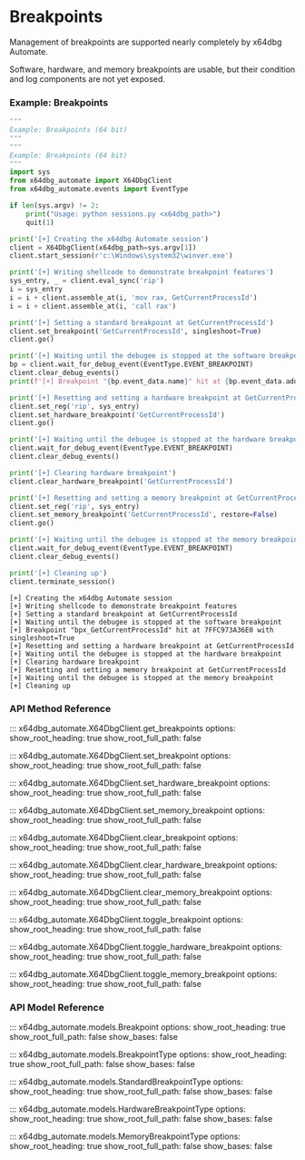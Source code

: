 # Breakpoints

Management of breakpoints are supported nearly completely by x64dbg Automate. 

Software, hardware, and memory breakpoints are usable, but their condition and log components are not yet exposed.


### Example: Breakpoints

```python
"""
Example: Breakpoints (64 bit)
"""
"""
Example: Breakpoints (64 bit)
"""
import sys
from x64dbg_automate import X64DbgClient
from x64dbg_automate.events import EventType

if len(sys.argv) != 2:
    print("Usage: python sessions.py <x64dbg_path>")
    quit(1)

print('[+] Creating the x64dbg Automate session')
client = X64DbgClient(x64dbg_path=sys.argv[1])
client.start_session(r'c:\Windows\system32\winver.exe')

print('[+] Writing shellcode to demonstrate breakpoint features')
sys_entry, _ = client.eval_sync('rip')
i = sys_entry
i = i + client.assemble_at(i, 'mov rax, GetCurrentProcessId')
i = i + client.assemble_at(i, 'call rax')

print('[+] Setting a standard breakpoint at GetCurrentProcessId')
client.set_breakpoint('GetCurrentProcessId', singleshoot=True)
client.go()

print('[+] Waiting until the debugee is stopped at the software breakpoint')
bp = client.wait_for_debug_event(EventType.EVENT_BREAKPOINT)
client.clear_debug_events()
print(f'[+] Breakpoint "{bp.event_data.name}" hit at {bp.event_data.addr:X} with singleshoot={bp.event_data.singleshoot}')

print('[+] Resetting and setting a hardware breakpoint at GetCurrentProcessId')
client.set_reg('rip', sys_entry)
client.set_hardware_breakpoint('GetCurrentProcessId')
client.go()

print('[+] Waiting until the debugee is stopped at the hardware breakpoint')
client.wait_for_debug_event(EventType.EVENT_BREAKPOINT)
client.clear_debug_events()

print('[+] Clearing hardware breakpoint')
client.clear_hardware_breakpoint('GetCurrentProcessId')

print('[+] Resetting and setting a memory breakpoint at GetCurrentProcessId')
client.set_reg('rip', sys_entry)
client.set_memory_breakpoint('GetCurrentProcessId', restore=False)
client.go()

print('[+] Waiting until the debugee is stopped at the memory breakpoint')
client.wait_for_debug_event(EventType.EVENT_BREAKPOINT)
client.clear_debug_events()

print('[+] Cleaning up')
client.terminate_session()
```

```
[+] Creating the x64dbg Automate session
[+] Writing shellcode to demonstrate breakpoint features
[+] Setting a standard breakpoint at GetCurrentProcessId
[+] Waiting until the debugee is stopped at the software breakpoint
[+] Breakpoint "bpx_GetCurrentProcessId" hit at 7FFC973A36E0 with singleshoot=True
[+] Resetting and setting a hardware breakpoint at GetCurrentProcessId
[+] Waiting until the debugee is stopped at the hardware breakpoint
[+] Clearing hardware breakpoint
[+] Resetting and setting a memory breakpoint at GetCurrentProcessId
[+] Waiting until the debugee is stopped at the memory breakpoint
[+] Cleaning up
```


### API Method Reference


::: x64dbg_automate.X64DbgClient.get_breakpoints
    options:
        show_root_heading: true
        show_root_full_path: false


::: x64dbg_automate.X64DbgClient.set_breakpoint
    options:
        show_root_heading: true
        show_root_full_path: false


::: x64dbg_automate.X64DbgClient.set_hardware_breakpoint
    options:
        show_root_heading: true
        show_root_full_path: false


::: x64dbg_automate.X64DbgClient.set_memory_breakpoint
    options:
        show_root_heading: true
        show_root_full_path: false


::: x64dbg_automate.X64DbgClient.clear_breakpoint
    options:
        show_root_heading: true
        show_root_full_path: false


::: x64dbg_automate.X64DbgClient.clear_hardware_breakpoint
    options:
        show_root_heading: true
        show_root_full_path: false


::: x64dbg_automate.X64DbgClient.clear_memory_breakpoint
    options:
        show_root_heading: true
        show_root_full_path: false


::: x64dbg_automate.X64DbgClient.toggle_breakpoint
    options:
        show_root_heading: true
        show_root_full_path: false


::: x64dbg_automate.X64DbgClient.toggle_hardware_breakpoint
    options:
        show_root_heading: true
        show_root_full_path: false


::: x64dbg_automate.X64DbgClient.toggle_memory_breakpoint
    options:
        show_root_heading: true
        show_root_full_path: false


### API Model Reference

::: x64dbg_automate.models.Breakpoint
    options:
        show_root_heading: true
        show_root_full_path: false
        show_bases: false

::: x64dbg_automate.models.BreakpointType
    options:
        show_root_heading: true
        show_root_full_path: false
        show_bases: false

::: x64dbg_automate.models.StandardBreakpointType
    options:
        show_root_heading: true
        show_root_full_path: false
        show_bases: false

::: x64dbg_automate.models.HardwareBreakpointType
    options:
        show_root_heading: true
        show_root_full_path: false
        show_bases: false

::: x64dbg_automate.models.MemoryBreakpointType
    options:
        show_root_heading: true
        show_root_full_path: false
        show_bases: false